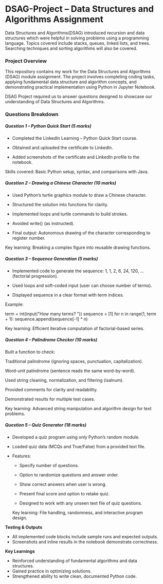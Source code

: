 # DSAG-Project – Data Structures and Algorithms Assignment
Data Structures and Algorithms(DSAG) introduced recursion and data structures which were helpful in solving problems using a programming language. Topics covered include stacks, queues, linked lists, and trees. Searching techniques and sorting algorithms will also be covered.

### Project Overview
This repository contains my work for the Data Structures and Algorithms (DSAG) module assignment.
The project involves completing coding tasks, applying fundamental data structure and algorithm concepts, and demonstrating practical implementation using Python in Jupyter Notebook.

DSAG Project required us to answer questions designed to showcase our understanding of Data Structures and Algorithms.

### Questions Breakdown
##### Question 1 – Python Quick Start (5 marks)

- Completed the LinkedIn Learning – Python Quick Start course.

- Obtained and uploaded the certificate to LinkedIn.

- Added screenshots of the certificate and LinkedIn profile to the notebook.

Skills covered: Basic Python setup, syntax, and comparisons with Java.

##### Question 2 – Drawing a Chinese Character (10 marks)

- Used Python’s turtle graphics module to draw a Chinese character.

- Structured the solution into functions for clarity.

- Implemented loops and turtle commands to build strokes.

- Avoided write() (as instructed).

- Final output: Autonomous drawing of the character corresponding to register number.

Key learning: Breaking a complex figure into reusable drawing functions.

##### Question 3 – Sequence Generation (5 marks)

- Implemented code to generate the sequence:
1, 1, 2, 6, 24, 120, … (factorial progression).

- Used loops and soft-coded input (user can choose number of terms).

- Displayed sequence in a clear format with term indices.

Example:

term = int(input("How many terms? "))
sequence = [1]
for n in range(1, term + 1):
    sequence.append(sequence[-1] * n)


Key learning: Efficient iterative computation of factorial-based series.

##### Question 4 – Palindrome Checker (10 marks)

Built a function to check:

Traditional palindrome (ignoring spaces, punctuation, capitalization).

Word-unit palindrome (sentence reads the same word-by-word).

Used string cleaning, normalization, and filtering (isalnum).

Provided comments for clarity and readability.

Demonstrated results for multiple test cases.

Key learning: Advanced string manipulation and algorithm design for text problems.

##### Question 5 – Quiz Generator (18 marks)

- Developed a quiz program using only Python’s random module.

- Loaded quiz data (MCQs and True/False) from a provided text file.

- Features:

    - Specify number of questions.

    - Option to randomize questions and answer order.

    - Show correct answers when user is wrong.

    - Present final score and option to retake quiz.

    - Designed to work with any unseen text file of quiz questions.

    Key learning: File handling, randomness, and interactive program design.




**Testing & Outputs**

- All implemented code blocks include sample runs and expected outputs.
- Screenshots and inline results in the notebook demonstrate correctness.

**Key Learnings**

- Reinforced understanding of fundamental algorithms and data structures.
- Gained practice in optimizing solutions.
- Strengthened ability to write clean, documented Python code.
